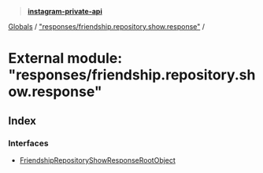> **[instagram-private-api](../README.md)**

[Globals](../README.md) / ["responses/friendship.repository.show.response"](_responses_friendship_repository_show_response_.md) /

# External module: "responses/friendship.repository.show.response"

## Index

### Interfaces

* [FriendshipRepositoryShowResponseRootObject](../interfaces/_responses_friendship_repository_show_response_.friendshiprepositoryshowresponserootobject.md)